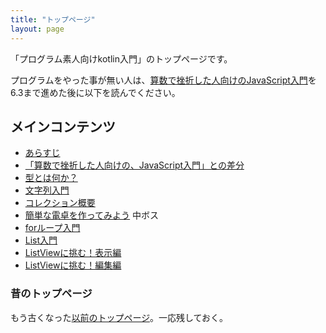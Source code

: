 ```yaml
---
title: "トップページ"
layout: page
---
```


「プログラム素人向けkotlin入門」のトップページです。

プログラムをやった事が無い人は、[算数で挫折した人向けのJavaScript入門](https://karino2.github.io/js-introduction/)を6.3まで進めた後に以下を読んでください。

## メインコンテンツ

- [あらすじ](intro.md)
- [「算数で挫折した人向けの、JavaScript入門」との差分](diff_to_js_intro.md)
- [型とは何か？](what_is_type.md)
- [文字列入門](string_intro.md)
- [コレクション概要](collection.md)
- [簡単な電卓を作ってみよう](simple_calc.md) 中ボス
- [forループ入門](for_loop.md)
- [List入門](list_intro.md)
- [ListViewに挑む！表示編](listview_disp.md)
- [ListViewに挑む！編集編](listview_edit.md)

### 昔のトップページ

もう古くなった[以前のトップページ](old_index.md)。一応残しておく。